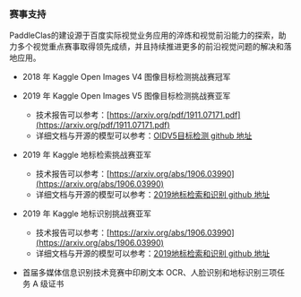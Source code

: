 ### 赛事支持

PaddleClas的建设源于百度实际视觉业务应用的淬炼和视觉前沿能力的探索，助力多个视觉重点赛事取得领先成绩，并且持续推进更多的前沿视觉问题的解决和落地应用。

* 2018 年 Kaggle Open Images V4 图像目标检测挑战赛冠军

* 2019 年 Kaggle Open Images V5 图像目标检测挑战赛亚军
    * 技术报告可以参考：[https://arxiv.org/pdf/1911.07171.pdf](https://arxiv.org/pdf/1911.07171.pdf)
    * 详细文档与开源的模型可以参考：[OIDV5目标检测 github 地址](https://github.com/PaddlePaddle/PaddleDetection/blob/release/2.2/static/docs/featured_model/champion_model/OIDV5_BASELINE_MODEL.md)

* 2019 年 Kaggle 地标检索挑战赛亚军
    * 技术报告可以参考：[https://arxiv.org/abs/1906.03990](https://arxiv.org/abs/1906.03990)
    * 详细文档与开源的模型可以参考：[2019地标检索和识别 github 地址](https://github.com/PaddlePaddle/Research/tree/master/CV/landmark)

* 2019 年 Kaggle 地标识别挑战赛亚军
    * 技术报告可以参考：[https://arxiv.org/abs/1906.03990](https://arxiv.org/abs/1906.03990)
    * 详细文档与开源的模型可以参考：[2019地标检索和识别 github 地址](https://github.com/PaddlePaddle/Research/tree/master/CV/landmark)

* 首届多媒体信息识别技术竞赛中印刷文本 OCR、人脸识别和地标识别三项任务 A 级证书
